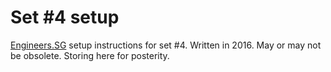 # Set #4 setup

[Engineers.SG](https://engineers.sg/) setup instructions for set #4. Written in 2016. May or may not be obsolete. Storing here for posterity.